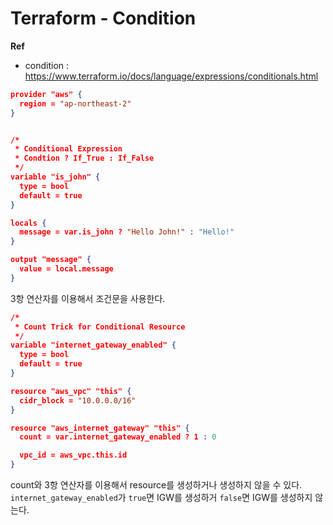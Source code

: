 # Terraform - Condition

**Ref**

* condition : https://www.terraform.io/docs/language/expressions/conditionals.html

```json
provider "aws" {
  region = "ap-northeast-2"
}


/*
 * Conditional Expression
 * Condtion ? If_True : If_False
 */
variable "is_john" {
  type = bool
  default = true
}

locals {
  message = var.is_john ? "Hello John!" : "Hello!"
}

output "message" {
  value = local.message
}
```

3항 연산자를 이용해서 조건문을 사용한다.

```json
/*
 * Count Trick for Conditional Resource
 */
variable "internet_gateway_enabled" {
  type = bool
  default = true
}

resource "aws_vpc" "this" {
  cidr_block = "10.0.0.0/16"
}

resource "aws_internet_gateway" "this" {
  count = var.internet_gateway_enabled ? 1 : 0

  vpc_id = aws_vpc.this.id
}
```

count와 3항 연산자를 이용해서 resource를 생성하거나 생성하지 않을 수 있다. `internet_gateway_enabled`가 `true`면 IGW를 생성하거 `false`면 IGW를 생성하지 않는다.